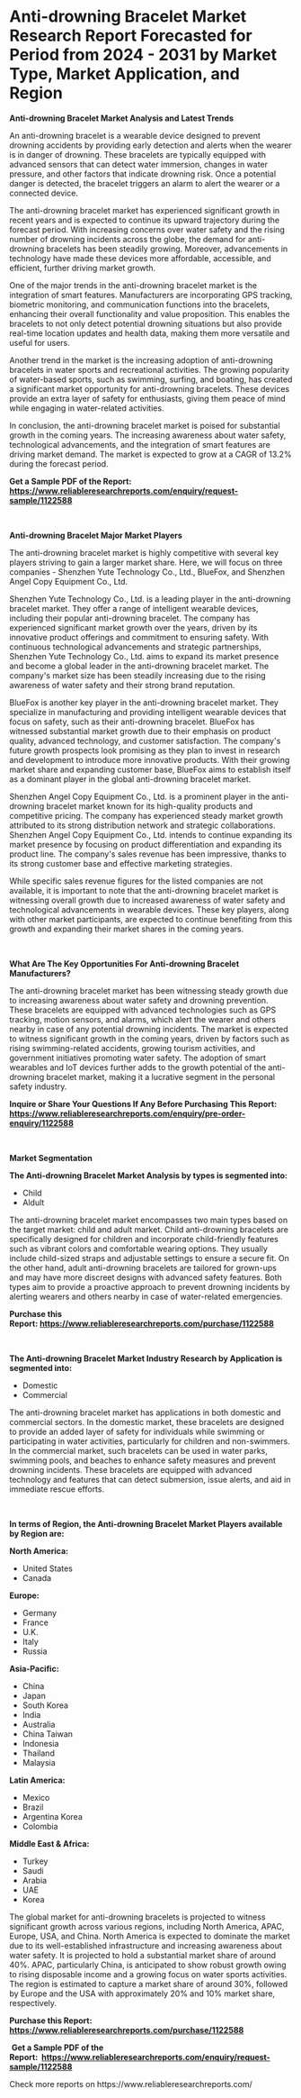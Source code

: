 <p><h1>Anti-drowning Bracelet Market Research Report Forecasted for Period from 2024 -  2031 by Market Type, Market Application, and Region</h1></p><p><strong>Anti-drowning Bracelet Market Analysis and Latest Trends</strong></p>
<p><p>An anti-drowning bracelet is a wearable device designed to prevent drowning accidents by providing early detection and alerts when the wearer is in danger of drowning. These bracelets are typically equipped with advanced sensors that can detect water immersion, changes in water pressure, and other factors that indicate drowning risk. Once a potential danger is detected, the bracelet triggers an alarm to alert the wearer or a connected device.</p><p>The anti-drowning bracelet market has experienced significant growth in recent years and is expected to continue its upward trajectory during the forecast period. With increasing concerns over water safety and the rising number of drowning incidents across the globe, the demand for anti-drowning bracelets has been steadily growing. Moreover, advancements in technology have made these devices more affordable, accessible, and efficient, further driving market growth.</p><p>One of the major trends in the anti-drowning bracelet market is the integration of smart features. Manufacturers are incorporating GPS tracking, biometric monitoring, and communication functions into the bracelets, enhancing their overall functionality and value proposition. This enables the bracelets to not only detect potential drowning situations but also provide real-time location updates and health data, making them more versatile and useful for users.</p><p>Another trend in the market is the increasing adoption of anti-drowning bracelets in water sports and recreational activities. The growing popularity of water-based sports, such as swimming, surfing, and boating, has created a significant market opportunity for anti-drowning bracelets. These devices provide an extra layer of safety for enthusiasts, giving them peace of mind while engaging in water-related activities.</p><p>In conclusion, the anti-drowning bracelet market is poised for substantial growth in the coming years. The increasing awareness about water safety, technological advancements, and the integration of smart features are driving market demand. The market is expected to grow at a CAGR of 13.2% during the forecast period.</p></p>
<p><strong>Get a Sample PDF of the Report:&nbsp; <a href="https://www.reliableresearchreports.com/enquiry/request-sample/1122588">https://www.reliableresearchreports.com/enquiry/request-sample/1122588</a></strong></p>
<p>&nbsp;</p>
<p><strong>Anti-drowning Bracelet Major Market Players</strong></p>
<p><p>The anti-drowning bracelet market is highly competitive with several key players striving to gain a larger market share. Here, we will focus on three companies - Shenzhen Yute Technology Co., Ltd., BlueFox, and Shenzhen Angel Copy Equipment Co., Ltd.</p><p>Shenzhen Yute Technology Co., Ltd. is a leading player in the anti-drowning bracelet market. They offer a range of intelligent wearable devices, including their popular anti-drowning bracelet. The company has experienced significant market growth over the years, driven by its innovative product offerings and commitment to ensuring safety. With continuous technological advancements and strategic partnerships, Shenzhen Yute Technology Co., Ltd. aims to expand its market presence and become a global leader in the anti-drowning bracelet market. The company's market size has been steadily increasing due to the rising awareness of water safety and their strong brand reputation.</p><p>BlueFox is another key player in the anti-drowning bracelet market. They specialize in manufacturing and providing intelligent wearable devices that focus on safety, such as their anti-drowning bracelet. BlueFox has witnessed substantial market growth due to their emphasis on product quality, advanced technology, and customer satisfaction. The company's future growth prospects look promising as they plan to invest in research and development to introduce more innovative products. With their growing market share and expanding customer base, BlueFox aims to establish itself as a dominant player in the global anti-drowning bracelet market.</p><p>Shenzhen Angel Copy Equipment Co., Ltd. is a prominent player in the anti-drowning bracelet market known for its high-quality products and competitive pricing. The company has experienced steady market growth attributed to its strong distribution network and strategic collaborations. Shenzhen Angel Copy Equipment Co., Ltd. intends to continue expanding its market presence by focusing on product differentiation and expanding its product line. The company's sales revenue has been impressive, thanks to its strong customer base and effective marketing strategies.</p><p>While specific sales revenue figures for the listed companies are not available, it is important to note that the anti-drowning bracelet market is witnessing overall growth due to increased awareness of water safety and technological advancements in wearable devices. These key players, along with other market participants, are expected to continue benefiting from this growth and expanding their market shares in the coming years.</p></p>
<p>&nbsp;</p>
<p><strong>What Are The Key Opportunities For Anti-drowning Bracelet Manufacturers?</strong></p>
<p><p>The anti-drowning bracelet market has been witnessing steady growth due to increasing awareness about water safety and drowning prevention. These bracelets are equipped with advanced technologies such as GPS tracking, motion sensors, and alarms, which alert the wearer and others nearby in case of any potential drowning incidents. The market is expected to witness significant growth in the coming years, driven by factors such as rising swimming-related accidents, growing tourism activities, and government initiatives promoting water safety. The adoption of smart wearables and IoT devices further adds to the growth potential of the anti-drowning bracelet market, making it a lucrative segment in the personal safety industry.</p></p>
<p><strong>Inquire or Share Your Questions If Any Before Purchasing This Report: <a href="https://www.reliableresearchreports.com/enquiry/pre-order-enquiry/1122588">https://www.reliableresearchreports.com/enquiry/pre-order-enquiry/1122588</a></strong></p>
<p>&nbsp;</p>
<p><strong>Market Segmentation</strong></p>
<p><strong>The Anti-drowning Bracelet Market Analysis by types is segmented into:</strong></p>
<p><ul><li>Child</li><li>Aldult</li></ul></p>
<p><p>The anti-drowning bracelet market encompasses two main types based on the target market: child and adult market. Child anti-drowning bracelets are specifically designed for children and incorporate child-friendly features such as vibrant colors and comfortable wearing options. They usually include child-sized straps and adjustable settings to ensure a secure fit. On the other hand, adult anti-drowning bracelets are tailored for grown-ups and may have more discreet designs with advanced safety features. Both types aim to provide a proactive approach to prevent drowning incidents by alerting wearers and others nearby in case of water-related emergencies.</p></p>
<p><strong>Purchase this Report:&nbsp;<a href="https://www.reliableresearchreports.com/purchase/1122588">https://www.reliableresearchreports.com/purchase/1122588</a></strong></p>
<p>&nbsp;</p>
<p><strong>The Anti-drowning Bracelet Market Industry Research by Application is segmented into:</strong></p>
<p><ul><li>Domestic</li><li>Commercial</li></ul></p>
<p><p>The anti-drowning bracelet market has applications in both domestic and commercial sectors. In the domestic market, these bracelets are designed to provide an added layer of safety for individuals while swimming or participating in water activities, particularly for children and non-swimmers. In the commercial market, such bracelets can be used in water parks, swimming pools, and beaches to enhance safety measures and prevent drowning incidents. These bracelets are equipped with advanced technology and features that can detect submersion, issue alerts, and aid in immediate rescue efforts.</p></p>
<p>&nbsp;</p>
<p><strong>In terms of Region, the Anti-drowning Bracelet Market Players available by Region are:</strong></p>
<p>
    <p> <strong> North America: </strong>
        <ul>
            <li>United States</li>
            <li>Canada</li>
        </ul>
        </p> 
    <p> <strong> Europe: </strong>
        <ul>
            <li>Germany</li>
            <li>France</li>
            <li>U.K.</li>
            <li>Italy</li>
            <li>Russia</li>
        </ul>
        </p> 
    <p> <strong> Asia-Pacific: </strong>
        <ul>
            <li>China</li>
            <li>Japan</li>
            <li>South Korea</li>
            <li>India</li>
            <li>Australia</li>
            <li>China Taiwan</li>
            <li>Indonesia</li>
            <li>Thailand</li>
            <li>Malaysia</li>
        </ul>
        </p> 
    <p> <strong> Latin America: </strong>
        <ul>
            <li>Mexico</li>
            <li>Brazil</li>
            <li>Argentina Korea</li>
            <li>Colombia</li>
        </ul>
        </p> 
    <p> <strong> Middle East & Africa: </strong>
        <ul>
            <li>Turkey</li>
            <li>Saudi</li>
            <li>Arabia</li>
            <li>UAE</li>
            <li>Korea</li>
        </ul>
    </p>
    </p>
<p><p>The global market for anti-drowning bracelets is projected to witness significant growth across various regions, including North America, APAC, Europe, USA, and China. North America is expected to dominate the market due to its well-established infrastructure and increasing awareness about water safety. It is projected to hold a substantial market share of around 40%. APAC, particularly China, is anticipated to show robust growth owing to rising disposable income and a growing focus on water sports activities. The region is estimated to capture a market share of around 30%, followed by Europe and the USA with approximately 20% and 10% market share, respectively.</p></p>
<p><strong>Purchase this Report: <a href="https://www.reliableresearchreports.com/purchase/1122588">https://www.reliableresearchreports.com/purchase/1122588</a></strong></p>
<p>&nbsp;<strong>Get a Sample PDF of the Report:&nbsp;&nbsp;<a href="https://www.reliableresearchreports.com/enquiry/request-sample/1122588">https://www.reliableresearchreports.com/enquiry/request-sample/1122588</a></strong></p>
<p><strong></strong></p>
<p>Check more reports on https://www.reliableresearchreports.com/</p>